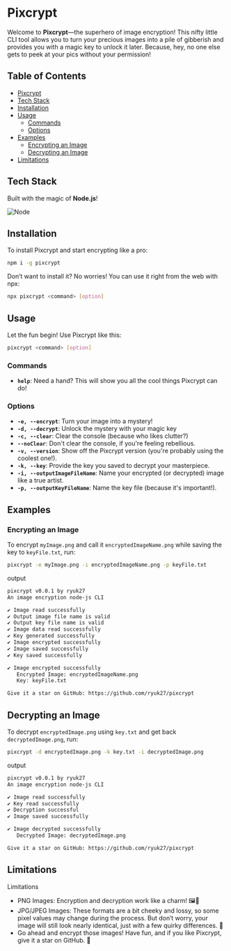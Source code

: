 # Pixcrypt

Welcome to **Pixcrypt**—the superhero of image encryption! This nifty little CLI tool allows you to turn your precious images into a pile of gibberish and provides you with a magic key to unlock it later. Because, hey, no one else gets to peek at your pics without your permission!

## Table of Contents

- [Pixcrypt](#pixcrypt)
- [Tech Stack](#tech-stack)
- [Installation](#installation)
- [Usage](#usage)
  - [Commands](#commands)
  - [Options](#options)
- [Examples](#examples)
  - [Encrypting an Image](#encrypting-an-image)
  - [Decrypting an Image](#decrypting-an-image)
- [Limitations](#limitations)

## Tech Stack

Built with the magic of **Node.js**!

![Node](https://img.shields.io/badge/NodeJS-05122A?style=for-the-badge&logo=node.js)&nbsp;

## Installation

To install Pixcrypt and start encrypting like a pro:

```sh
npm i -g pixcrypt
```

Don’t want to install it? No worries! You can use it right from the web with npx:

```sh
npx pixcrypt <command> [option]
```

## Usage

Let the fun begin! Use Pixcrypt like this:

```sh
pixcrypt <command> [option]
```

### Commands

- **`help`**: Need a hand? This will show you all the cool things Pixcrypt can do!

### Options

- **`-e, --encrypt`**: Turn your image into a mystery! 
- **`-d, --decrypt`**: Unlock the mystery with your magic key 
- **`-c, --clear`**: Clear the console (because who likes clutter?) 
- **`--noClear`**: Don't clear the console, if you're feeling rebellious. 
- **`-v, --version`**: Show off the Pixcrypt version (you're probably using the coolest one!). 
- **`-k, --key`**: Provide the key you saved to decrypt your masterpiece. 
- **`-i, --outputImageFileName`**: Name your encrypted (or decrypted) image like a true artist. 
- **`-p, --outputKeyFileName`**: Name the key file (because it's important!). 

## Examples

### Encrypting an Image
To encrypt `myImage.png` and call it `encryptedImageName.png` while saving the key to `keyFile.txt`, run:

```sh
pixcrypt -e myImage.png -i encryptedImageName.png -p keyFile.txt
```

output

```sh
pixcrypt v0.0.1 by ryuk27
An image encryption node-js CLI

✔ Image read successfully
✔ Output image file name is valid
✔ Output key file name is valid
✔ Image data read successfully
✔ Key generated successfully
✔ Image encrypted successfully
✔ Image saved successfully
✔ Key saved successfully

✔ Image encrypted successfully  
   Encrypted Image: encryptedImageName.png  
   Key: keyFile.txt

Give it a star on GitHub: https://github.com/ryuk27/pixcrypt
```

## Decrypting an Image

To decrypt `encryptedImage.png` using `key.txt` and get back `decryptedImage.png`, run:

```sh
pixcrypt -d encryptedImage.png -k key.txt -i decryptedImage.png
```

output

```sh
pixcrypt v0.0.1 by ryuk27
An image encryption node-js CLI

✔ Image read successfully
✔ Key read successfully
✔ Decryption successful
✔ Image saved successfully

✔ Image decrypted successfully  
   Decrypted Image: decryptedImage.png

Give it a star on GitHub: https://github.com/ryuk27/pixcrypt
```
## Limitations

Limitations
- PNG Images: Encryption and decryption work like a charm! 🖼️🔐
- JPG/JPEG Images: These formats are a bit cheeky and lossy, so some pixel values may change during the process. But don’t worry, your image will still look nearly identical, just with a few quirky differences. 🤪
- Go ahead and encrypt those images! Have fun, and if you like Pixcrypt, give it a star on GitHub. 🎉
